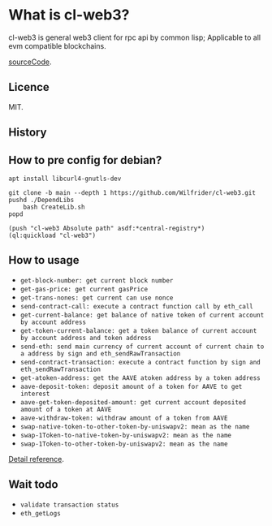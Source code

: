 # What is cl-web3?

cl-web3 is general web3 client for rpc api by common lisp; Applicable to all evm compatible blockchains.

[sourceCode](https://github.com/Wilfrider/cl-web3.git).


## Licence

MIT.

## History


## How to pre config for debian?

    apt install libcurl4-gnutls-dev

    git clone -b main --depth 1 https://github.com/Wilfrider/cl-web3.git
    pushd ./DependLibs
        bash CreateLib.sh
    popd

    (push "cl-web3 Absolute path" asdf:*central-registry*)
    (ql:quickload "cl-web3")

## How to usage

-   `get-block-number: get current block number`
-   `get-gas-price: get current gasPrice`
-   `get-trans-nones: get current can use nonce`
-   `send-contract-call: execute a contract function call by eth_call`
-   `get-current-balance: get balance of native token of current account by account address`
-   `get-token-current-balance: get a token balance of current account by account address and token address`
-   `send-eth: send main currency of current account of current chain to a address by sign and eth_sendRawTransaction`
-   `send-contract-transaction: execute a contract function by sign and eth_sendRawTransaction`
-   `get-atoken-address: get the AAVE atoken address by a token address`
-   `aave-deposit-token: deposit amount of a token for AAVE to get interest`
-   `aave-get-token-deposited-amount: get current account deposited amount of a token at AAVE`
-   `aave-withdraw-token: withdraw amount of a token from AAVE`
-   `swap-native-token-to-other-token-by-uniswapv2: mean as the name`
-   `swap-1Token-to-native-token-by-uniswapv2: mean as the name`
-   `swap-1Token-to-other-token-by-uniswapv2: mean as the name`

[Detail reference](https://github.com/Wilfrider/cl-web3/blob/main/example/web3Example.lisp).

## Wait todo

-   `validate transaction status`
-   `eth_getLogs`
